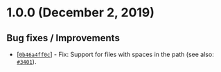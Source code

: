 # 1.0.0 (December 2, 2019)

## Bug fixes / Improvements

* [[`0b46a4ff0c`](https://github.com/webhintio/hint/commit/0b46a4ff0c58730336c8a136e798b33dbbbe51b1)] - Fix: Support for files with spaces in the path (see also: [`#3401`](https://github.com/webhintio/hint/issues/3401)).


